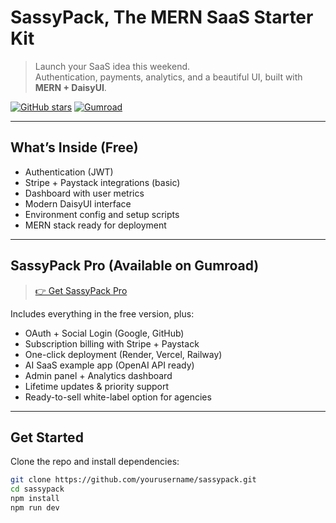 # SassyPack, The MERN SaaS Starter Kit

> Launch your SaaS idea this weekend.  
> Authentication, payments, analytics, and a beautiful UI, built with **MERN + DaisyUI**.

[![GitHub stars](https://img.shields.io/github/stars/KarlGusta/sassypack?style=social)](https://github.com/KarlGusta/sassypack)
[![Gumroad](https://img.shields.io/badge/Get%20Pro%20on-Gumroad-orange?logo=gumroad)](https://karlgusta.gumroad.com/l/mlixgb)

---

## What’s Inside (Free)

- Authentication (JWT)
- Stripe + Paystack integrations (basic)
- Dashboard with user metrics
- Modern DaisyUI interface
- Environment config and setup scripts
- MERN stack ready for deployment

---

## SassyPack Pro (Available on Gumroad)

> [👉 Get SassyPack Pro]()

Includes everything in the free version, plus:

- OAuth + Social Login (Google, GitHub)
- Subscription billing with Stripe + Paystack
- One-click deployment (Render, Vercel, Railway)
- AI SaaS example app (OpenAI API ready)
- Admin panel + Analytics dashboard
- Lifetime updates & priority support
- Ready-to-sell white-label option for agencies

---

## Get Started

Clone the repo and install dependencies:

```bash
git clone https://github.com/yourusername/sassypack.git
cd sassypack
npm install
npm run dev
